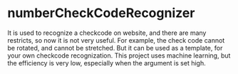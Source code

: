 # numberCheckCodeRecognizer
It is used to recognize a checkcode on website, and there are many restricts, so now it is not very useful. For example, the check code cannot be rotated, and cannot be stretched.
But it can be used as a template, for your own checkcode recognization.
This project uses machine learning, but the efficiency is very low, especially when the argument is set high.
